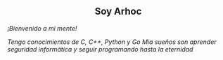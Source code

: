 <div>
  <h2 align="center">Soy Arhoc</h2>
  <p><i>¡Bienvenido a mi mente!</i></p>
</div>
<div>
  <i>Tengo conocimientos de C, C++, Python y Go
    Mia sueños son aprender seguridad informática y seguir programando hasta la eternidad
  </i>
</div>
